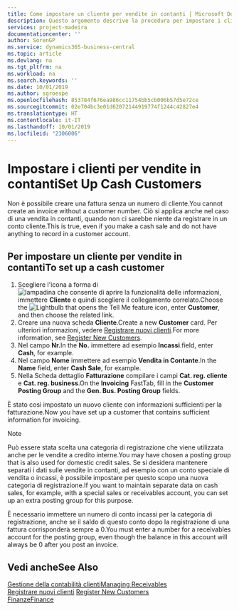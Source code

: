 ```yaml
---
title: Come impostare un cliente per vendite in contanti | Microsoft Docs
description: Questo argomento descrive la procedura per impostare i clienti che pagano in contanti.
services: project-madeira
documentationcenter: ''
author: SorenGP
ms.service: dynamics365-business-central
ms.topic: article
ms.devlang: na
ms.tgt_pltfrm: na
ms.workload: na
ms.search.keywords: ''
ms.date: 10/01/2019
ms.author: sgroespe
ms.openlocfilehash: 853784f676ea986cc11754bb5cb006b57d5e72ce
ms.sourcegitcommit: 02e704bc3e01d62072144919774f1244c42827e4
ms.translationtype: HT
ms.contentlocale: it-IT
ms.lasthandoff: 10/01/2019
ms.locfileid: "2306006"
---
```

# <a name="set-up-cash-customers"></a><span data-ttu-id="23afa-103">Impostare i clienti per vendite in contanti</span><span class="sxs-lookup"><span data-stu-id="23afa-103">Set Up Cash Customers</span></span>
<span data-ttu-id="23afa-104">Non è possibile creare una fattura senza un numero di cliente.</span><span class="sxs-lookup"><span data-stu-id="23afa-104">You cannot create an invoice without a customer number.</span></span> <span data-ttu-id="23afa-105">Ciò si applica anche nel caso di una vendita in contanti, quando non ci sarebbe niente da registrare in un conto cliente.</span><span class="sxs-lookup"><span data-stu-id="23afa-105">This is true, even if you make a cash sale and do not have anything to record in a customer account.</span></span>  

## <a name="to-set-up-a-cash-customer"></a><span data-ttu-id="23afa-106">Per impostare un cliente per vendite in contanti</span><span class="sxs-lookup"><span data-stu-id="23afa-106">To set up a cash customer</span></span>  
1.  <span data-ttu-id="23afa-107">Scegliere l'icona a forma di ![lampadina che consente di aprire la funzionalità delle informazioni](media/ui-search/search_small.png "Informazioni sull'operazione che si desidera eseguire"), immettere **Cliente** e quindi scegliere il collegamento correlato.</span><span class="sxs-lookup"><span data-stu-id="23afa-107">Choose the ![Lightbulb that opens the Tell Me feature](media/ui-search/search_small.png "Tell me what you want to do") icon, enter **Customer**, and then choose the related link.</span></span>  
2.  <span data-ttu-id="23afa-108">Creare una nuova scheda **Cliente**.</span><span class="sxs-lookup"><span data-stu-id="23afa-108">Create a new **Customer** card.</span></span> <span data-ttu-id="23afa-109">Per ulteriori informazioni, vedere [Registrare nuovi clienti](sales-how-register-new-customers.md).</span><span class="sxs-lookup"><span data-stu-id="23afa-109">For more information, see [Register New Customers](sales-how-register-new-customers.md).</span></span>
3.  <span data-ttu-id="23afa-110">Nel campo **Nr.**</span><span class="sxs-lookup"><span data-stu-id="23afa-110">In the **No.**</span></span> <span data-ttu-id="23afa-111">immettere ad esempio **Incassi**.</span><span class="sxs-lookup"><span data-stu-id="23afa-111">field, enter **Cash**, for example.</span></span>  
4.  <span data-ttu-id="23afa-112">Nel campo **Nome** immettere ad esempio **Vendita in Contante**.</span><span class="sxs-lookup"><span data-stu-id="23afa-112">In the **Name** field, enter **Cash Sale**, for example.</span></span>  
5.  <span data-ttu-id="23afa-113">Nella Scheda dettaglio **Fatturazione** compilare i campi **Cat. reg. cliente** e **Cat. reg. business**.</span><span class="sxs-lookup"><span data-stu-id="23afa-113">On the **Invoicing** FastTab, fill in the **Customer Posting Group** and the **Gen. Bus. Posting Group** fields.</span></span>  

 <span data-ttu-id="23afa-114">È stato così impostato un nuovo cliente con informazioni sufficienti per la fatturazione.</span><span class="sxs-lookup"><span data-stu-id="23afa-114">Now you have set up a customer that contains sufficient information for invoicing.</span></span>  

> [!NOTE]  
>  <span data-ttu-id="23afa-115">Può essere stata scelta una categoria di registrazione che viene utilizzata anche per le vendite a credito interne.</span><span class="sxs-lookup"><span data-stu-id="23afa-115">You may have chosen a posting group that is also used for domestic credit sales.</span></span> <span data-ttu-id="23afa-116">Se si desidera mantenere separati i dati sulle vendite in contanti, ad esempio con un conto speciale di vendita o incassi, è possibile impostare per questo scopo una nuova categoria di registrazione.</span><span class="sxs-lookup"><span data-stu-id="23afa-116">If you want to maintain separate data on cash sales, for example, with a special sales or receivables account, you can set up an extra posting group for this purpose.</span></span>  
>   
>  <span data-ttu-id="23afa-117">È necessario immettere un numero di conto incassi per la categoria di registrazione, anche se il saldo di questo conto dopo la registrazione di una fattura corrisponderà sempre a 0.</span><span class="sxs-lookup"><span data-stu-id="23afa-117">You must enter a number for a receivables account for the posting group, even though the balance in this account will always be 0 after you post an invoice.</span></span>  

## <a name="see-also"></a><span data-ttu-id="23afa-118">Vedi anche</span><span class="sxs-lookup"><span data-stu-id="23afa-118">See Also</span></span>
[<span data-ttu-id="23afa-119">Gestione della contabilità clienti</span><span class="sxs-lookup"><span data-stu-id="23afa-119">Managing Receivables</span></span>](receivables-manage-receivables.md)  
<span data-ttu-id="23afa-120">[Registrare nuovi clienti](sales-how-register-new-customers.md)  </span><span class="sxs-lookup"><span data-stu-id="23afa-120">[Register New Customers](sales-how-register-new-customers.md)  </span></span>  
[<span data-ttu-id="23afa-121">Finanze</span><span class="sxs-lookup"><span data-stu-id="23afa-121">Finance</span></span>](finance.md)  

